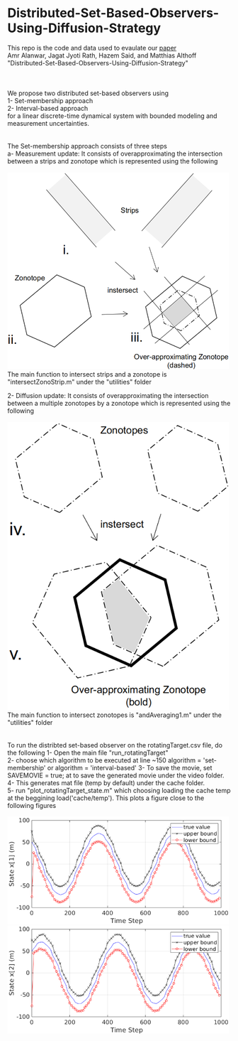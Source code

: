 # Distributed-Set-Based-Observers-Using-Diffusion-Strategy

This repo is the code and data used to evaulate our [paper](https://arxiv.org/abs/2003.10347)   <br />
Amr Alanwar, Jagat Jyoti Rath, Hazem Said, and Matthias Althoff "Distributed-Set-Based-Observers-Using-Diffusion-Strategy"<br />
<br />
<br />
<br />
We propose two distributed set-based observers using <br />
1- Set-membership approach<br />
2- Interval-based approach <br />
 for a linear discrete-time dynamical system with bounded modeling and measurement uncertainties. <br />
<br />
<br />
The Set-membership approach consists of three steps <br />
a- Measurement update: It consists of overapproximating the intersection between a strips and zonotope which is represented using the following <br /> <br />
<img
src="output/meas2.png"
raw=true
alt="Subject Pronouns"
style="margin-right: 10px;"
width=500
/><br />
The main function to intersect strips and a zonotope is "intersectZonoStrip.m" under the "utilities" folder

2- Diffusion update: It consists of overapproximating the intersection between a multiple zonotopes by a zonotope which is represented using the following <br /><br />
<img
src="output/diff2.png"
raw=true
alt="Subject Pronouns"
style="margin-right: 10px;"
width=500
/><br />
The main function to intersect zonotopes is "andAveraging1.m" under the "utilities" folder
<br />
<br />
<br />
To run the distribted set-based observer on the rotatingTarget.csv file, do the following
1- Open the main file "run_rotatingTarget" <br /> 
2- choose which algorithm to be executed at line ~150 algorithm = 'set-membership' or algorithm = 'interval-based'
3- To save the movie, set<br />
SAVEMOVIE = true; 
at to save the generated movie under the video folder.<br />
4- This generates mat file (temp by default) under the cache folder. <br />
5- run "plot_rotatingTarget_state.m" which choosing loading the cache temp at the beggining load('cache/temp'). This plots a figure close to the following figures <br /> <br />
<img
src="output/state_x1.png"
raw=true
alt="Subject Pronouns"
style="margin-right: 10px;"
width=500
/><br />
<img
src="output/state_x2.png"
raw=true
alt="Subject Pronouns"
style="margin-right: 10px;"
width=500
/><br />
<br />
<br />
<br />
